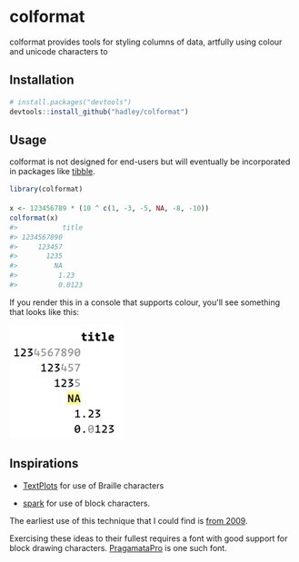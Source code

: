 
<!-- README.md is generated from README.Rmd. Please edit that file -->
colformat
=========

colformat provides tools for styling columns of data, artfully using colour and unicode characters to

Installation
------------

``` r
# install.packages("devtools")
devtools::install_github("hadley/colformat")
```

Usage
-----

colformat is not designed for end-users but will eventually be incorporated in packages like [tibble](http://tibble.tidyverse.org).

``` r
library(colformat)

x <- 123456789 * (10 ^ c(1, -3, -5, NA, -8, -10))
colformat(x)
#>           title
#> 1234567890     
#>     123457     
#>       1235     
#>         NA     
#>          1.23  
#>          0.0123
```

If you render this in a console that supports colour, you'll see something that looks like this:

<img src="man/figures/colours.png" width="200px" />

Inspirations
------------

-   [TextPlots](https://github.com/sunetos/TextPlots.jl) for use of Braille characters

-   [spark](https://github.com/holman/spark) for use of block characters.

The earliest use of this technique that I could find is [from 2009](https://blog.jonudell.net/2009/01/13/fuel-prices-and-pageviews/).

Exercising these ideas to their fullest requires a font with good support for block drawing characters. [PragamataPro](https://www.fsd.it/shop/fonts/pragmatapro/) is one such font.
